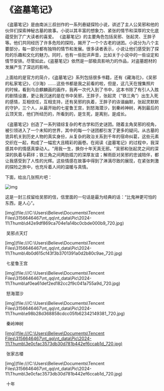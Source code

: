 #                                                《盗墓笔记》

   《盗墓笔记》是由南派三叔创作的一系列悬疑探险小说，讲述了主人公吴邪和他的伙伴们探索神秘古墓的故事。小说以其丰富的想象力、紧张的情节和深厚的文化底蕴受到了广大读者的喜爱。
  《盗墓笔记》的主要角色包括吴邪、张起灵、王胖子等。他们共同经历了许多危险的探险，揭开了一个个古老的谜团。小说分为八个主要部分，每一部分都有独特的情节和发展。很多读者表示，小说让他们感受到了探险的乐趣和文化的魅力。同时，也有一些批评声音，比如关于小说中的一些设定和情节安排。尽管如此，《盗墓笔记》依然是一部极具影响力的作品，对盗墓题材的发展产生了深远的影响。

上面给的是官方的简介，《盗墓笔记》系列包括很多书籍，还有《藏海花》，《吴邪的私家笔记》，《沙海》.......这些书都是我之前看的啦，但是，这几天在搜集照片的时候，看到乌合麒麟画的画作，我再一次代入到了书中，这本书除了有引人入胜的剧情设置，更让我沉迷的是在书中吴邪，王胖子，张起灵（“铁三角”）出生入死的感情，互相信任，互相支持，还有吴邪的执着，王胖子的诙谐幽默，张起灵默默的守护，三个人，从最开始的七星鲁王宫，到怒海潜沙，到秦岭神树，再到最后的云顶天宫，他们所经历的，所看到的，是生死，是离别，是成长。

《盗墓笔记》创造了一系列错综复杂的考古学和历史谜团。随着主角吴邪的视角，被引领进入了一个未知的世界，其中的每一个谜团都引发了更多的疑问。从古墓的诡异机关到历史人物的真实身份，从复杂的政治关系到千年的宿命纠葛，这些元素交织在一起，构成了一幅宏大且精彩的画卷。在阅读《盗墓笔记》的过程中，我深感其中的情感真挚动人。"用我一生，换你十年天真无邪。"吴邪和张起灵之间的深深的执着与羁绊；铁三角之间两肋插刀的深厚友谊；解雨臣对吴邪的忠诚陪伴，都让我感受到了人性的光辉。这些情感在故事中得到了淋漓尽致的展现，在紧张刺激的探险之旅中，也充斥着人间的温暖与真情。

下面，给出几张照片吧：

<img src="file:///C:\Users\Believe\Documents\Tencent Files\3156646467\nt_qq\nt_data\Pic\2024-11\Thumb\a31ab51e10e6c6a8d3a23aa9e17453a8_720.jpg" alt="img" > 

这是一封三叔留给吴邪的信，信里面的一句话是最为经典的话：“比鬼神更可怕的东西，是人心”。

[img](file:///C:\Users\Believe\Documents\Tencent Files\3156646467\nt_qq\nt_data\Pic\2024-11\Thumb\d42e9df869ca704e1a14bc0cbde000b9_720.jpg)

​                                                                                            吴邪点天灯

[img](file:///C:\Users\Believe\Documents\Tencent Files\3156646467\nt_qq\nt_data\Pic\2024-11\Thumb\4b0d615cf43f3b3701391a0d2b80c9ae_720.jpg)

​                                                                                               七星鲁王宫

[img](file:///C:\Users\Believe\Documents\Tencent Files\3156646467\nt_qq\nt_data\Pic\2024-11\Thumb\af0ea61def2ed182cc2f9c041a755a9d_720.jpg)

​                                                                                                怒海潜沙

[img](file:///C:\Users\Believe\Documents\Tencent Files\3156646467\nt_qq\nt_data\Pic\2024-11\Thumb\e98b28d368858cdcc05fb62342149381_720.jpg)

​                                                                                               秦岭神树

[[img](file:///C:\Users\Believe\Documents\Tencent Files\3156646467\nt_qq\nt_data\Pic\2024-11\Thumb\3e0cfac3573db30d781b442ef6ccab1d_720.jpg)](https://github.com/believegcx/Time-Raiders/blob/main/17f8b4734f58b910ceb1f02289b9465c_720.jpg)

​                                                                                                 张家古楼

[img](file:///C:\Users\Believe\Documents\Tencent Files\3156646467\nt_qq\nt_data\Pic\2024-11\Thumb\3e0cfac3573db30d781b442ef6ccab1d_720.jpg)

​                                                                                                     十年
